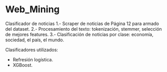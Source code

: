 # Web_Mining
Clasificador de noticias
1.- Scraper de noticias de Página 12 para armado del dataset.
2.- Procesamiento del texto: tokenización, stemmer, selección de mejores features.
3.- Clasificación de noticias por clase: economía, sociedad, el país, el mundo. 

Clasificadores utilizados:
- Refresión logística.
- XGBoost.

